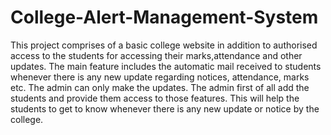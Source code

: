 # College-Alert-Management-System
This project comprises of a basic college website in addition to authorised access to the students for accessing their marks,attendance and other updates.
The main feature includes the automatic mail received to students whenever there is any new update regarding notices, attendance, marks etc.
The admin can only make the updates.
The admin first of all add the students and provide them access to those features.
This will help the students to get to know whenever there is any new update or notice by the college.
